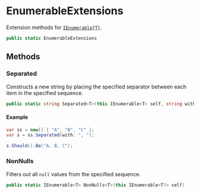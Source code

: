 # EnumerableExtensions
Extension methods for [`IEnumerable{T}`](./IEnumerable{T}.md).

```cs
public static EnumerableExtensions 
```

## Methods
### Separated
Constructs a new string by placing the specified separator between each item in the specified sequence.

```cs
public static string Separated<T>(this IEnumerable<T> self, string with)
```

#### Example
```cs
var ss = new[] { "A", "B", "C" };
var s = ss.Separated(with: ", ");

s.Should().Be("A, B, C");
```

### NonNulls
Filters out all `null` values from the specified sequence.

```cs
public static IEnumerable<T> NonNulls<T>(this IEnumerable<T?> self)
```

